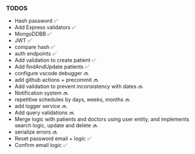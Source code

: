 ### TODOS
-  Hash password :white_check_mark:
-  Add Express validators :white_check_mark:
-  MongoDDBB  :white_check_mark:
-  JWT :white_check_mark:
-  compare hash :white_check_mark:
-  auth endpoints :white_check_mark:
-  Add validation to create patient :white_check_mark:
-  Add findAndUpdate patients :white_check_mark:
-  configure vscode debugger :soon:
-  add github actions + precommit :soon:
-  Add validation to prevent inconsistency with dates :soon:
-  Notification system :soon:
-  repetitive schedules by days, weeks, months :soon:
-  add logger service :soon:
-  Add query validations :soon:
-  Merge logic with patients and doctors using user entity, and implements search logic, update and delete :soon:
-  serialize errors :soon:
-  Reset password email + logic :white_check_mark:
-  Confirm email logic :white_check_mark:
